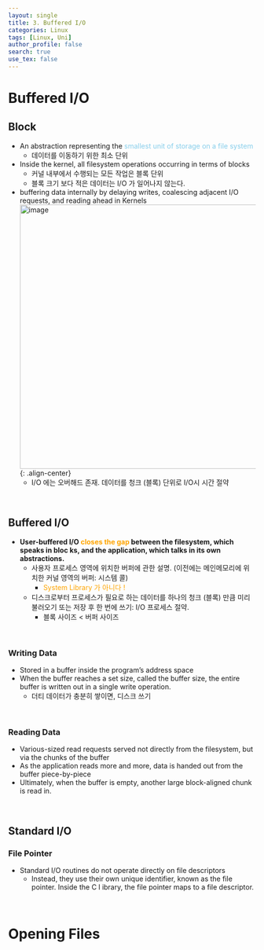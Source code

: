 ```yaml
---
layout: single
title: 3. Buffered I/O
categories: Linux
tags: [Linux, Uni]
author_profile: false
search: true
use_tex: false
---
```


> 


# Buffered I/O

## Block
- An abstraction representing the <span style="color:skyblue">smallest unit of storage on a file system</span>
  - 데이터를 이동하기 위한 최소 단위
- Inside the kernel, all filesystem operations occurring in terms of blocks
  - 커널 내부에서 수행되는 모든 작업은 블록 단위
  - 블록 크기 보다 적은 데이터는 I/O 가 일어나지 않는다.
- buffering data internally by delaying writes, coalescing adjacent I/O requests, and reading ahead in Kernels
  <img width="538" alt="image" src="https://github.com/woo-kyu/woo-kyu.github.io/assets/102133610/f942958a-a0eb-4822-b404-f019148799b8">{: .align-center}
  - I/O 에는 오버해드 존재. 데이터를 청크 (블록) 단위로 I/O시 시간 절약

<br>

## Buffered I/O
- **User-buffered I/O <span style='color:orange'>closes the gap</span> between the filesystem, which speaks in bloc ks, and the application, which talks in its own abstractions.** 
  - 사용자 프로세스 영역에 위치한 버퍼에 관한 설명. (이전에는 메인메모리에 위치한 커널 영역의 버퍼: 시스템 콜)
    - <span style='color:orange'>System Library 가 아니다 !</span>
  - 디스크로부터 프로세스가 필요로 하는 데이터를 하나의 청크 (블록) 만큼 미리 불러오기 또는 저장 후 한 번에 쓰기: I/O 프로세스 절약.
    - 블록 사이즈 < 버퍼 사이즈

<br>

### Writing Data
- Stored in a buffer inside the program’s address space
- When the buffer reaches a set size, called the buffer size, the entire buffer is written out in a single write operation.
  - 더티 데이터가 충분히 쌓이면, 디스크 쓰기

<br>

### Reading Data
- Various-sized read requests served not directly from the filesystem, but via the chunks of the buffer
- As the application reads more and more, data is handed out from the buffer piece-by-piece
- Ultimately, when the buffer is empty, another large block-aligned chunk is read in.

<br>

## Standard I/O

### File Pointer
- Standard I/O routines do not operate directly on file descriptors
  - Instead, they use their own unique identifier, known as the file pointer. Inside the C l ibrary, the file pointer maps to a file descriptor.

<br>

# Opening Files

